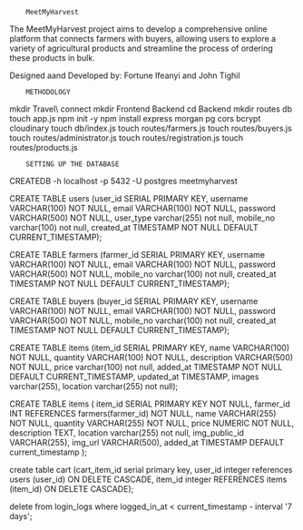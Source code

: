         MeetMyHarvest
The MeetMyHarvest project aims to develop a comprehensive online platform that connects farmers with buyers, allowing users to explore a variety of agricultural products and streamline the process of ordering these products in bulk.

Designed aand Developed by: Fortune Ifeanyi and John Tighil


        METHODOLOGY
mkdir Travel\ connect
mkdir Frontend Backend
cd Backend 
mkdir routes db 
touch app.js
npm init -y
npm install express morgan pg cors bcrypt cloudinary
touch db/index.js 
touch routes/farmers.js 
touch routes/buyers.js 
touch routes/administrator.js 
touch routes/registration.js 
touch routes/products.js 


        SETTING UP THE DATABASE
CREATEDB -h localhost -p 5432 -U postgres meetmyharvest

CREATE TABLE users (user_id SERIAL PRIMARY KEY, username VARCHAR(100) NOT NULL, email VARCHAR(100) NOT NULL, password VARCHAR(500) NOT NULL, user_type varchar(255) not null, mobile_no varchar(100) not null, created_at TIMESTAMP NOT NULL DEFAULT CURRENT_TIMESTAMP);

CREATE TABLE farmers (farmer_id SERIAL PRIMARY KEY, username VARCHAR(100) NOT NULL, email VARCHAR(100) NOT NULL, password VARCHAR(500) NOT NULL, mobile_no varchar(100) not null, created_at TIMESTAMP NOT NULL DEFAULT CURRENT_TIMESTAMP);

CREATE TABLE buyers (buyer_id SERIAL PRIMARY KEY, username VARCHAR(100) NOT NULL, email VARCHAR(100) NOT NULL, password VARCHAR(500) NOT NULL, mobile_no varchar(100) not null, created_at TIMESTAMP NOT NULL DEFAULT CURRENT_TIMESTAMP);

CREATE TABLE items (item_id SERIAL PRIMARY KEY, name VARCHAR(100) NOT NULL, quantity VARCHAR(100) NOT NULL, description VARCHAR(500) NOT NULL, price varchar(100) not null, added_at TIMESTAMP NOT NULL DEFAULT CURRENT_TIMESTAMP, updated_at TIMESTAMP, images varchar(255), location varchar(255) not null);

CREATE TABLE items (
    item_id SERIAL PRIMARY KEY NOT NULL,
    farmer_id INT REFERENCES farmers(farmer_id) NOT NULL,
    name VARCHAR(255) NOT NULL,
    quantity VARCHAR(255) NOT NULL,
    price NUMERIC NOT NULL,
    description TEXT,
    location varchar(255) not null,
    img_public_id VARCHAR(255),
    img_url VARCHAR(500),
    added_at TIMESTAMP DEFAULT current_timestamp
);

create table cart (cart_item_id serial primary key, user_id integer references users (user_id) ON DELETE CASCADE, item_id integer REFERENCES items (item_id) ON DELETE CASCADE);

<!-- TO DELETE LOGIN LOGS OLDER THAN 7 DAYS -->
delete from login_logs where logged_in_at < current_timestamp - interval '7 days';

<!-- 
git checkout -b john
git add .
git commit -m "Write what you updated here"
git fetch
git push -u origin john -->




